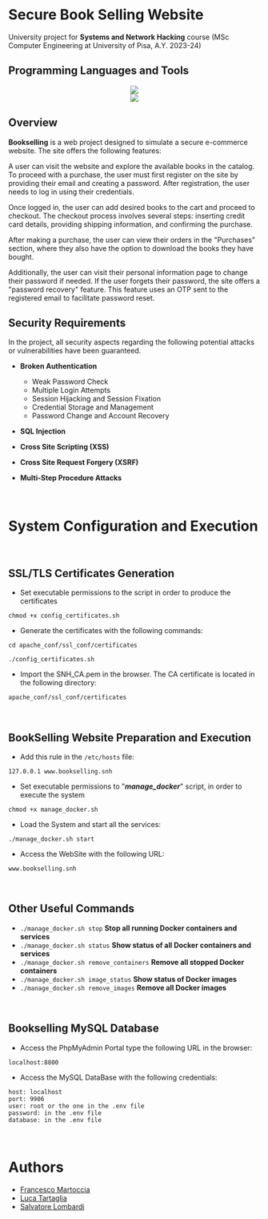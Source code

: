 # Secure Book Selling Website

University project for **Systems and Network Hacking** course (MSc Computer Engineering at University of Pisa, A.Y. 2023-24)   


## Programming Languages and Tools
<div align="center">
  <a href="https://skillicons.dev">
    <img src="https://skillicons.dev/icons?i=php,html,css,js," />
  </a>
</div>

<div align="center">
  <a href="https://skillicons.dev">
    <img src="https://skillicons.dev/icons?i=docker,mysql," />
  </a>
</div>


## Overview

**Bookselling** is a web project designed to simulate a secure e-commerce website.
The site offers the following features:

A user can visit the website and explore the available books in the catalog. To proceed with a purchase, the user must first register on the site by providing their email and creating a password. After registration, the user needs to log in using their credentials.

Once logged in, the user can add desired books to the cart and proceed to checkout. The checkout process involves several steps: inserting credit card details, providing shipping information, and confirming the purchase.

After making a purchase, the user can view their orders in the "Purchases" section, where they also have the option to download the books they have bought. 

Additionally, the user can visit their personal information page to change their password if needed.
If the user forgets their password, the site offers a "password recovery" feature. This feature uses an OTP sent to the registered email to facilitate password reset.


## Security Requirements
In the project, all security aspects regarding the following potential attacks or vulnerabilities have been guaranteed.

- **Broken Authentication**
  - Weak Password Check
  - Multiple Login Attempts
  - Session Hijacking and Session Fixation
  - Credential Storage and Management
  - Password Change and Account Recovery
  
- **SQL Injection**
- **Cross Site Scripting (XSS)**
- **Cross Site Request Forgery (XSRF)**
- **Multi-Step Procedure Attacks**
<br>


# System Configuration and Execution
<br>

## SSL/TLS Certificates Generation

* Set executable permissions to the script in order to produce the certificates
```
chmod +x config_certificates.sh
```


* Generate the certificates with the following commands:
```
cd apache_conf/ssl_conf/certificates

./config_certificates.sh
```

* Import the SNH_CA.pem in the browser. The CA certificate is located in the following directory: 
```
apache_conf/ssl_conf/certificates
```
<br>


## BookSelling Website Preparation and Execution

* Add this rule in the ```/etc/hosts``` file:
```
127.0.0.1 www.bookselling.snh
```

* Set executable permissions to "***manage_docker***" script, in order to execute the system 
```
chmod +x manage_docker.sh
```

* Load the System and start all the services:
```
./manage_docker.sh start
```

* Access the WebSite with the following URL:
```
www.bookselling.snh
```
<br>

## Other Useful Commands

- ```./manage_docker.sh stop``` **Stop all running Docker containers and services**
- ```./manage_docker.sh status``` **Show status of all Docker containers and services**
- ```./manage_docker.sh remove_containers``` **Remove all stopped Docker containers**
- ```./manage_docker.sh image_status``` **Show status of Docker images**
- ```./manage_docker.sh remove_images``` **Remove all Docker images**
<br>


## Bookselling MySQL Database
* Access the PhpMyAdmin Portal type the following URL in the browser:
```
localhost:8800
```

* Access the MySQL DataBase with the following credentials:
```
host: localhost
port: 9906
user: root or the one in the .env file
password: in the .env file
database: in the .env file
```
<br>


# Authors
- [Francesco Martoccia](https://github.com/FrankMartoccia)
- [Luca Tartaglia](https://github.com/LucT3)
- [Salvatore Lombardi](https://github.com/salbh)